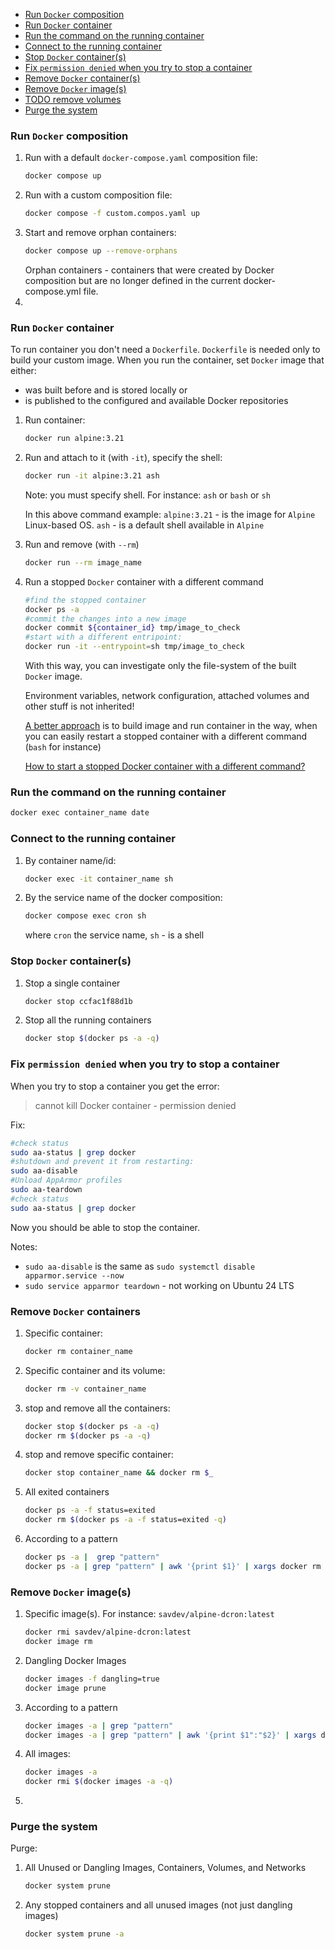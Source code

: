 - [Run `Docker` composition](#run-docker-composition)
- [Run `Docker` container](#run-docker-container)
- [Run the command on the running container](#run-the-command-on-the-running-container)
- [Connect to the running container](#connect-to-the-running-container)
- [Stop `Docker` container(s)](#stop-docker-containers)
- [Fix `permission denied` when you try to stop a container](#fix-permission-denied-when-you-try-to-stop-a-container)
- [Remove `Docker` container(s)](#remove-docker-containers)
- [Remove `Docker` image(s)](#remove-docker-images)
- [TODO remove volumes]()
- [Purge the system](#purge-the-system)

### Run `Docker` composition

1. Run with a default `docker-compose.yaml` composition file:
   ```bash
   docker compose up
   ```
2. Run with a custom composition file:
   ```bash
   docker compose -f custom.compos.yaml up
   ```
3. Start and remove orphan containers:
   ```bash
   docker compose up --remove-orphans
   ```
   Orphan containers - containers that were created by Docker composition but 
   are no longer defined in the current docker-compose.yml file.
4. 

### Run `Docker` container

To run container you don't need a `Dockerfile`.
`Dockerfile` is needed only to build your custom image. 
When you run the container, set `Docker` image that either:
- was built before and is stored locally or
- is published to the configured and available Docker repositories

1. Run container:
    ```bash
    docker run alpine:3.21
    ```
2. Run and attach to it (with `-it`), specify the shell:
    ```bash
    docker run -it alpine:3.21 ash
    ```
   Note: you must specify shell. For instance: `ash` or `bash` or `sh`
   
   In this above command example:
   `alpine:3.21` - is the image for `Alpine` Linux-based OS.
   `ash` - is a default shell available in `Alpine`
3. Run and remove (with `--rm`)
    ```bash
    docker run --rm image_name
    ```
4. Run a stopped `Docker` container with a different command
   ```bash
   #find the stopped container
   docker ps -a
   #commit the changes into a new image
   docker commit ${container_id} tmp/image_to_check
   #start with a different entripoint:
   docker run -it --entrypoint=sh tmp/image_to_check
   ```
   With this way, you can investigate only the file-system of the built `Docker` image.

   Environment variables, network configuration, attached volumes and other stuff is not inherited!

   [A better approach](../flexible_entrypoint/FLEXIBLE.ENTRYPOINT.README.md#build-image-to-be-able-to-start-a-container-with-different-commands)
   is to build image and run container in the way,
   when you can easily restart a stopped container with a different command (`bash` for instance)

   [How to start a stopped Docker container with a different command?](https://stackoverflow.com/questions/32353055/how-to-start-a-stopped-docker-container-with-a-different-command)

### Run the command on the running container
```bash
docker exec container_name date
```

### Connect to the running container

1. By container name/id:
   ```bash
   docker exec -it container_name sh
   ```
2. By the service name of the docker composition:
   ```bash
   docker compose exec cron sh
   ```
   where `cron` the service name, `sh` - is a shell

### Stop `Docker` container(s)

1. Stop a single container
    ```bash
    docker stop ccfac1f88d1b
    ```
2. Stop all the running containers
    ```bash
    docker stop $(docker ps -a -q)
    ```

### Fix `permission denied` when you try to stop a container

When you try to stop a container you get the error:
> cannot kill Docker container - permission denied

Fix:
```bash
#check status
sudo aa-status | grep docker
#shutdown and prevent it from restarting:
sudo aa-disable
#Unload AppArmor profiles
sudo aa-teardown
#check status
sudo aa-status | grep docker
```

Now you should be able to stop the container.

Notes:
- `sudo aa-disable` is the same as `sudo systemctl disable apparmor.service --now`
- `sudo service apparmor teardown` - not working on Ubuntu 24 LTS

### Remove `Docker` containers

1. Specific container:
    ```bash
    docker rm container_name
    ```
2. Specific container and its volume:
    ```bash
    docker rm -v container_name
    ```
3. stop and remove all the containers:
    ```bash
    docker stop $(docker ps -a -q)
    docker rm $(docker ps -a -q)
    ```
4. stop and remove specific container:
    ```bash
    docker stop container_name && docker rm $_
    ```
5. All exited containers
    ```bash
    docker ps -a -f status=exited
    docker rm $(docker ps -a -f status=exited -q)
    ```
6. According to a pattern
    ```bash
    docker ps -a |  grep "pattern"
    docker ps -a | grep "pattern" | awk '{print $1}' | xargs docker rm
    ```

### Remove `Docker` image(s)

1. Specific image(s). For instance: `savdev/alpine-dcron:latest` 
    ```bash
    docker rmi savdev/alpine-dcron:latest
    docker image rm 
    ```
2. Dangling Docker Images
    ```bash
    docker images -f dangling=true
    docker image prune
    ```
3. According to a pattern
    ```bash
    docker images -a | grep "pattern"
    docker images -a | grep "pattern" | awk '{print $1":"$2}' | xargs docker rmi
    ```
4. All images:
    ```bash
    docker images -a
    docker rmi $(docker images -a -q)
    ```   
5. 

### Purge the system

Purge:
1. All Unused or Dangling Images, Containers, Volumes, and Networks
    ```bash
    docker system prune
    ```
2. Any stopped containers and all unused images (not just dangling images)
    ```bash
    docker system prune -a
    ```
